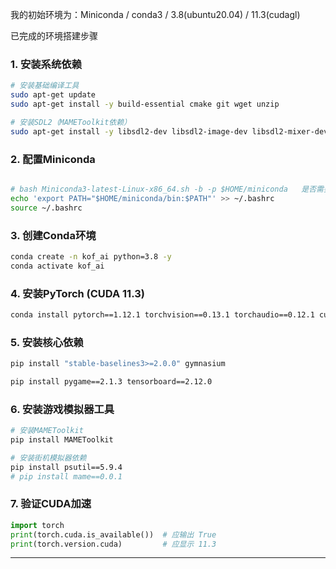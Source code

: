 我的初始环境为：Miniconda / conda3 / 3.8(ubuntu20.04) / 11.3(cudagl)

已完成的环境搭建步骤

### 1. 安装系统依赖

```bash
# 安装基础编译工具
sudo apt-get update
sudo apt-get install -y build-essential cmake git wget unzip

# 安装SDL2（MAMEToolkit依赖）
sudo apt-get install -y libsdl2-dev libsdl2-image-dev libsdl2-mixer-dev libsdl2-ttf-dev

```

### 2. 配置Miniconda

```bash

# bash Miniconda3-latest-Linux-x86_64.sh -b -p $HOME/miniconda   是否需要这条？
echo 'export PATH="$HOME/miniconda/bin:$PATH"' >> ~/.bashrc
source ~/.bashrc

```

### 3. 创建Conda环境

```bash
conda create -n kof_ai python=3.8 -y
conda activate kof_ai

```

### 4. 安装PyTorch (CUDA 11.3)

```bash
conda install pytorch==1.12.1 torchvision==0.13.1 torchaudio==0.12.1 cudatoolkit=11.3 -c pytorch

```

### 5. 安装核心依赖

```bash
pip install "stable-baselines3>=2.0.0" gymnasium

pip install pygame==2.1.3 tensorboard==2.12.0

```

### 6. 安装游戏模拟器工具

```bash
# 安装MAMEToolkit
pip install MAMEToolkit

# 安装街机模拟器依赖
pip install psutil==5.9.4
# pip install mame==0.0.1
```

### 7. 验证CUDA加速

```python
import torch
print(torch.cuda.is_available())  # 应输出 True
print(torch.version.cuda)         # 应显示 11.3

```

---